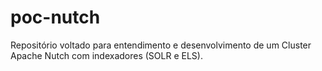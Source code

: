 # poc-nutch
Repositório voltado para entendimento e desenvolvimento de um Cluster Apache Nutch com indexadores (SOLR e ELS).

